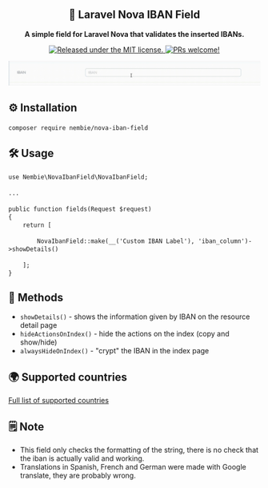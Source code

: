 <h2 align="center">
    🏦 Laravel Nova IBAN Field
</h2>

<p align="center">
  <strong>A simple field for Laravel Nova that validates the inserted IBANs.</strong>
</p>

<p align="center">
  <a href="https://github.com/Nembie/nova-iban-field/blob/master/LICENSE">
    <img src="https://img.shields.io/badge/license-MIT-blue.svg" alt="Released under the MIT license." />
  </a>
  <a href="https://github.com/Nembie/nova-iban-field/pulls">
    <img src="https://img.shields.io/badge/PRs-welcome-brightgreen.svg" alt="PRs welcome!" />
  </a>
</p>

<img src="https://github.com/Nembie/nova-iban-field/blob/master/nova-iban-field.gif" alt="Test case" />

## ⚙️ Installation

```composer require nembie/nova-iban-field```

## 🛠️ Usage

```
use Nembie\NovaIbanField\NovaIbanField;

...

public function fields(Request $request)
{
    return [
    
        NovaIbanField::make(__('Custom IBAN Label'), 'iban_column')->showDetails()
          
    ];
}
```

## 🧰 Methods

- `showDetails()` - shows the information given by IBAN on the resource detail page
- `hideActionsOnIndex()` - hide the actions on the index (copy and show/hide)
- `alwaysHideOnIndex()` - "crypt" the IBAN in the index page

## 🌍 Supported countries

[Full list of supported countries](https://github.com/Nembie/nova-iban-field/blob/master/COUNTRIES.md)


## 🗒️ Note

* This field only checks the formatting of the string, there is no check that the iban is actually valid and working.
* Translations in Spanish, French and German were made with Google translate, they are probably wrong.
  